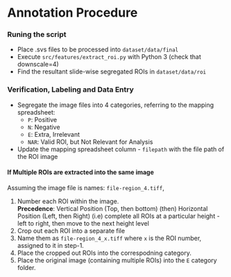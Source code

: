 # Annotation Procedure

### Runing the script
- Place .svs files to be processed into `dataset/data/final`
- Execute `src/features/extract_roi.py` with Python 3 (check that downscale=4)
- Find the resultant slide-wise segregated ROIs in `dataset/data/roi`

### Verification, Labeling and Data Entry

- Segregate the image files into 4 categories, referring to the mapping spreadsheet:
    - `P`: Positive
    - `N`: Negative
    - `E`: Extra, Irrelevant
    - `NAR`: Valid ROI, but Not Relevant for Analysis 
- Update the mapping spreadsheet column - `filepath` with the file path of the ROI image

       
#### **If Multiple ROIs are extracted into the same image**

Assuming the image file is names: `file-region_4.tiff`,
1. Number each ROI within the image.    
    **Precedence**: Vertical Position (Top, then bottom) (then) Horizontal Position (Left, then Right)
    (i.e) complete all ROIs at a particular height - left to right, then move to the next height level
2. Crop out each ROI into a separate file
3. Name them as `file-region_4_x.tiff` where `x` is the ROI number, assigned to it in step-1.
4. Place the cropped out ROIs into the correspodning category.
5. Place the original image (containing multiple ROIs) into the `E` category folder.


